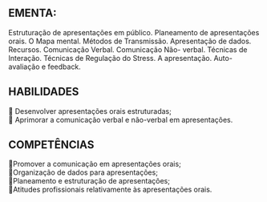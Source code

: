 <h2> EMENTA: </h2> 
<p>Estruturação de apresentações em público. Planeamento de apresentações orais. O Mapa mental.
Métodos de Transmissão. Apresentação de dados. Recursos. Comunicação Verbal. Comunicação Não-
verbal. Técnicas de Interação. Técnicas de Regulação do Stress. A apresentação. Auto-avaliação e feedback.</p>

<h2>HABILIDADES</h2>
🔹 Desenvolver apresentações orais estruturadas;<br>
🔹 Aprimorar a comunicação verbal e não-verbal em apresentações.<br>

<h2>COMPETÊNCIAS</h2>
🔸Promover a comunicação em apresentações orais; <br>
🔸Organização de dados para apresentações;<br>
🔸Planeamento e estruturação de apresentações;<br>
🔸Atitudes profissionais relativamente às apresentações orais.
